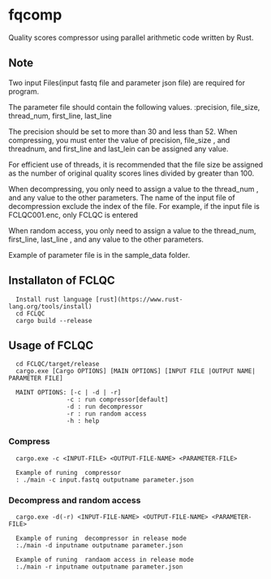 # fqcomp
Quality scores compressor using parallel arithmetic code written by Rust.

## Note
Two input Files(input fastq file and parameter json file) are required for program.

The parameter file should contain the following values.
:precision, file_size, thread_num, first_line, last_line

The precision should be set to more than 30 and less than 52.
When compressing, you must enter the value of precision, file_size , and threadnum, and first_line and last_lein can be assigned any value.

For efficient use of threads, it is recommended that the file size be assigned as the number of original quality scores lines divided by greater than 100.

When decompressing, you only need to assign a value to the thread_num , and any value to the other parameters. The name of the input file of decompression exclude the index of the file. For example, if the input file is FCLQC001.enc, only FCLQC is entered

When random access, you only need to assign a value to the thread_num, first_line, last_line , and any value to the other parameters.

Example of parameter file is in the sample_data folder.

## Installaton of FCLQC
      Install rust language [rust](https://www.rust-lang.org/tools/install)
      cd FCLQC 
      cargo build --release
      
## Usage of FCLQC
      cd FCLQC/target/release
      cargo.exe [Cargo OPTIONS] [MAIN OPTIONS] [INPUT FILE |OUTPUT NAME| PARAMETER FILE]
      
      MAINT OPTIONS: [-c | -d | -r]  
                    -c : run compressor[default]
                    -d : run decompressor
                    -r : run random access
                    -h : help
### Compress
      cargo.exe -c <INPUT-FILE> <OUTPUT-FILE-NAME> <PARAMETER-FILE> 
      
      Example of runing  compressor 
      : ./main -c input.fastq outputname parameter.json
### Decompress and random access
      cargo.exe -d(-r) <INPUT-FILE-NAME> <OUTPUT-FILE-NAME> <PARAMETER-FILE>
  
      Example of runing  decompressor in release mode 
      :./main -d inputname outputname parameter.json
           
      Example of runing  randaom access in release mode
      :./main -r inputname outputname parameter.json
                    
                    
                    
